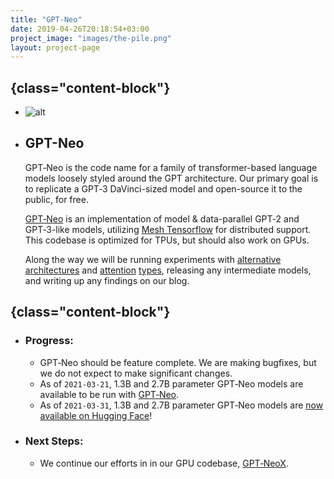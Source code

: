 ```yaml
---
title: "GPT-Neo"
date: 2019-04-26T20:18:54+03:00
project_image: "images/the-pile.png"
layout: project-page
---
```


## {class="content-block"}
- ![alt](../../images/art49.png)
- ## GPT-Neo 
    GPT&#8209;Neo is the code name for a family of transformer-based language models loosely styled around the GPT architecture. Our primary goal is to replicate a GPT&#8209;3&nbsp;DaVinci-sized model and open-source it to the public, for free.

    [GPT&#8209;Neo](https://github.com/EleutherAI/gpt-neo) is an implementation of model & data-parallel GPT&#8209;2 and GPT&#8209;3-like models, utilizing [Mesh&nbsp;Tensorflow](https://github.com/tensorflow/mesh) for distributed support. This codebase is optimized for TPUs, but should also work on GPUs.

    Along the way we will be running experiments with [alternative](https://arxiv.org/abs/1701.06538) [architectures](https://arxiv.org/abs/1911.03864) and [attention](https://arxiv.org/abs/2006.16236) [types](https://www.aclweb.org/anthology/2020.acl-main.672.pdf), releasing any intermediate models, and writing up any findings on our blog.


## {class="content-block"}
- ### Progress:
    - GPT&#8209;Neo should be feature complete. We are making bugfixes, but we do not expect to make significant changes. 
    - As of `2021-03-21`, 1.3B and 2.7B parameter GPT&#8209;Neo models are available to be run with [GPT&#8209;Neo](https://github.com/EleutherAI/gpt-neo).
    - As of `2021-03-31`, 1.3B and 2.7B parameter GPT&#8209;Neo models are [now available on Hugging Face](https://huggingface.co/EleutherAI)!
- ### Next Steps:
    - We continue our efforts in in our GPU codebase, [GPT&#8209;NeoX](/projects/gpt-neox/).

